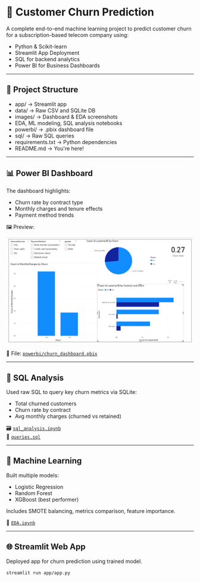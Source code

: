 # 🧠 Customer Churn Prediction

A complete end-to-end machine learning project to predict customer churn for a subscription-based telecom company using:
- Python & Scikit-learn
- Streamlit App Deployment
- SQL for backend analytics
- Power BI for Business Dashboards

---

## 📁 Project Structure
- app/ → Streamlit app
- data/ → Raw CSV and SQLite DB
- images/ → Dashboard & EDA screenshots
- EDA, ML modeling, SQL analysis notebooks
- powerbi/ → .pbix dashboard file
- sql/ → Raw SQL queries
- requirements.txt → Python dependencies
- README.md → You're here!

---

## 📊 Power BI Dashboard

The dashboard highlights:
- Churn rate by contract type
- Monthly charges and tenure effects
- Payment method trends

🖼️ Preview:

![powerbi](./images/powerbi.png)

📁 File: [`powerbi/churn_dashboard.pbix`](./powerbi/churn_dashboard.pbix)

---

## 🔎 SQL Analysis

Used raw SQL to query key churn metrics via SQLite:

- Total churned customers
- Churn rate by contract
- Avg monthly charges (churned vs retained)

🗃️ [`sql_analysis.ipynb`](sql_analysis.ipynb)  
📄 [`queries.sql`](./sql/queries.sql)

---

## 🔬 Machine Learning

Built multiple models:
- Logistic Regression
- Random Forest
- XGBoost (best performer)

Includes SMOTE balancing, metrics comparison, feature importance.

📓 [`EDA.ipynb`](EDA.ipynb)

---

## 🌐 Streamlit Web App

Deployed app for churn prediction using trained model.

```bash
streamlit run app/app.py
